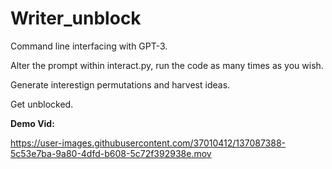 # Writer_unblock

Command line interfacing with GPT-3.

Alter the prompt within interact.py, run the code as many times as you wish.

Generate interestign permutations and harvest ideas.

Get unblocked. 


**Demo Vid:**


https://user-images.githubusercontent.com/37010412/137087388-5c53e7ba-9a80-4dfd-b608-5c72f392938e.mov


